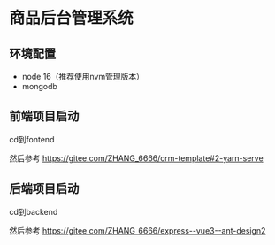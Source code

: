 # 商品后台管理系统

## 环境配置

- node 16（推荐使用nvm管理版本）
- mongodb


## 前端项目启动

cd到fontend

然后参考 https://gitee.com/ZHANG_6666/crm-template#2-yarn-serve

## 后端项目启动


cd到backend

然后参考 https://gitee.com/ZHANG_6666/express--vue3--ant-design2


